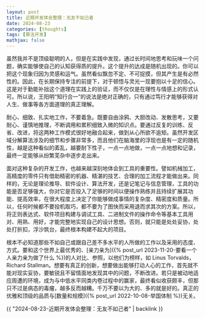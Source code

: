 ```yaml
---
layout: post
title: 近期开发体会整理：无友不如己者
date: 2024-08-23
categories: [thoughts]
tags: [算法开发]
mathjax: false
---
```


虽然我并不是顶级聪明的人，但是在实践中发现，通过长时间地思考和玩味一个问题，确实能够使自己的认知获得质的提升。这个提升的达成是随机出现的。你可以把这个现象归因为灵感和运气。虽然看似飘忽不定、不可捉摸，但其产生是有必然性的。因此，在长期保持专注的前提下，对于顿悟与灵光一现要抱以十足的信心。这是对于勤能补拙这个道理在实践上的验证，而不仅仅是在理性与情感上的形式认可。所以说，王阳明“知行合一”的说法是绝对正确的，只有通过笃行才能够获得对人生、做事等各方面道理的真正理解。

耐心、细致、扎实地工作，不要着急。既要自由涂鸦、大胆改动、发散思考，又要耐心、谨慎地推理，不断调用和累积细致入微的知识点。要通过反复的训练、反省、改进，将这两种工作模式很好地融合起来，做到从心所欲不逾矩。虽然开发区域分解算法涉及的细节和步骤非常多，而且他们在脑海里的浮现也是有一定的随机性，越是这种看似的紊乱，越要耐下性子，一点一点地做，一点一点地想和记录，最终一定能够从纷繁芜杂中逐步走出来。

面对这种复杂的开发工作，也越来越深刻地体会到工具的重要性。譬如机械加工，高精度的零件只有借助精密的机器、精湛的技艺、合理的加工流程才能做出来。同样的，无论是理论推导、软件设计、算法开发，还是记笔记与信息管理，工具的功能是否足够强大，你对它是否投入了足够的时间以便操作熟练并且持续扩展其功能、提高效率，在很大程度上决定了你能够做成事情的复杂度、精密度和质量。所以，任何时候都不要投机取巧，都不要为了图快而采用退而求其次的方案。所以，将正则表达式、软件项目构建与调试工具、二进制文件的操作命令等基本工具用对、用熟、用好，才能完整地实现自己的设计思想。否则，就只能是处处妥协，处处打折扣，浮沙筑台，最终根本构建不起大的项目。

根本不必知道那些不如自己或跟自己差不多水平的人所做的工作以及采用的态度、方式。要和这个世界上最优秀的、[亲力亲为]({% post_url 2023-11-20-要看一个人亲力亲为做了什么 %})的人对比、参照，以他们为榜样，如 Linus Torvalds，Richard Stallman。想要有真正的创新，想要做出能够打动人心的工作，首先就不能对现实妥协，要敏锐且不留情面地发现其中的问题，不断改进。若只是被动地适应周遭的环境，成为与中低水平同类内卷过程中的赢家，最终看似收获颇丰，但那只不过是病态的毒瘤，越多反而越糟。千万不要以为大的、多的就是好的。真正的优雅和顶级的品质与[数量和规模]({% post_url 2022-10-08-举国体制 %})无关。


{{ "2024-08-23-近期开发体会整理：无友不如己者" | backlink }}
